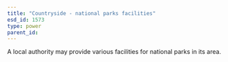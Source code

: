 ```yaml
---
title: "Countryside - national parks facilities"
esd_id: 1573
type: power
parent_id:  
---
```


A local authority may provide various facilities for national parks in its area.

